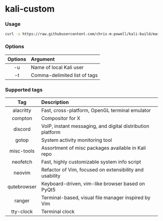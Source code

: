 kali-custom
===========

### Usage

```bash
curl -s https://raw.githubusercontent.com/chris-m-powell/kali-build/master/deploy.sh | sudo bash -s -- [<options>]
```
### Options

| Options | Argument                      |
|:-------:|:------------------------------|
| -u      | Name of local Kali user       |
| -t      | Comma-delimited list of tags  |

### Supported tags 

| Tag         | Description                                                 |
|:-----------:|:------------------------------------------------------------|
| alacritty   | Fast, cross-platform, OpenGL terminal emulator              |
| compton     | Compositor for X                                            |
| discord     | VoIP, instant messaging, and digital distribution platform  |
| gotop       | System activity monitoring tool                             | 
| misc-tools  | Assortment of misc packages available in Kali repo          |
| neofetch    | Fast, highly customizable system info script                |
| neovim      | Refactor of Vim, focused on extensibility and usability     |
| qutebrowser |  Keyboard-driven, vim-like browser based on PyQt5           |
| ranger      | Terminal-based, visual file manager inspired by Vim         |
| tty-clock   | Terminal clock                                              |
